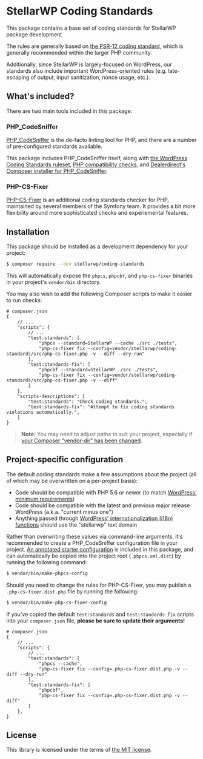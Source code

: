 # StellarWP Coding Standards

This package contains a base set of coding standards for StellarWP package development.

The rules are generally based on [the PSR-12 coding standard](https://www.php-fig.org/psr/psr-12/), which is generally recommended within the larger PHP community.

Additionally, since StellarWP is largely-focused on WordPress, our standards also include important WordPress-oriented rules (e.g. late-escaping of output, input sanitization, nonce usage, etc.).

## What's included?

There are two main tools included in this package:

### PHP_CodeSniffer

[PHP_CodeSniffer](https://github.com/squizlabs/PHP_CodeSniffer) is the de-facto linting tool for PHP, and there are a number of pre-configured standards available.

This package includes PHP_CodeSniffer itself, along with [the WordPress Coding Standards ruleset](https://github.com/WordPress/WordPress-Coding-Standards), [PHP compatibility checks](https://github.com/PHPCompatibility/PHPCompatibility), and [Dealerdirect's Composer installer for PHP_CodeSniffer](https://github.com/DealerDirect/phpcodesniffer-composer-installer).

### PHP-CS-Fixer

[PHP-CS-Fixer](https://cs.symfony.com/) is an additional coding standards checker for PHP, maintained by several members of the Symfony team. It provides a bit more flexibility around more sophisticated checks and experiemental features.

## Installation

This package should be installed as a development dependency for your project:

```sh
$ composer require --dev stellarwp/coding-standards
```

This will automatically expose the `phpcs`, `phpcbf`, and `php-cs-fixer` binaries in your project's `vendor/bin` directory.

You may also wish to add the following Composer scripts to make it easier to run checks:

```jsonc
# composer.json
{
    // ...
    "scripts": {
        // ...
        "test:standards": [
            "phpcs --standard=StellarWP --cache ./src ./tests",
            "php-cs-fixer fix --config=vendor/stellarwp/coding-standards/src/php-cs-fixer.php -v --diff --dry-run"
        ],
        "test:standards-fix": [
            "phpcbf --standard=StellarWP ./src ./tests",
            "php-cs-fixer fix --config=vendor/stellarwp/coding-standards/src/php-cs-fixer.php -v --diff"
        ]
    },
    "scripts-descriptions": [
        "test:standards": "Check coding standards.",
        "test:standards-fix": "Attempt to fix coding standards violations automatically.",
    ]
}
```

> **Note:** You may need to adjust paths to suit your project, especially if [your Composer "vendor-dir" has been changed](https://getcomposer.org/doc/06-config.md#vendor-dir).

## Project-specific configuration

The default coding standards make a few assumptions about the project (all of which may be overwritten on a per-project basis):

* Code should be compatible with PHP 5.6 or newer (to match [WordPress' minimum requirements](https://wordpress.org/about/requirements/))
* Code should be compatible with the latest and previous major release WordPress (a.k.a. "current minus one")
* Anything passed through [WordPress' internationalization (i18n) functions](https://developer.wordpress.org/plugins/internationalization/how-to-internationalize-your-plugin/) should use the "stellarwp" text domain

Rather than overwriting these values via command-line arguments, it's recommended to create a PHP_CodeSniffer configuration file in your project. [An annotated starter configuration](src/stubs/phpcs.xml) is included in this package, and can automatically be copied into the project root (`.phpcs.xml.dist`) by running the following command:

```sh
$ vendor/bin/make-phpcs-config
```

Should you need to change the rules for PHP-CS-Fixer, you may publish a `.php-cs-fixer.dist.php` file by running the following:

```sh
$ vendor/bin/make-php-cs-fixer-config
```

If you've copied the default `test:standards` and `test:standards-fix` scripts into your `composer.json` file, **please be sure to update their arguments!**

```jsonc
# composer.json
{
    // ...
    "scripts": {
        // ...
        "test:standards": [
            "phpcs --cache",
            "php-cs-fixer fix --config=.php-cs-fixer.dist.php -v --diff --dry-run"
        ],
        "test:standards-fix": [
            "phpcbf",
            "php-cs-fixer fix --config=.php-cs-fixer.dist.php -v --diff"
        ]
    },
}
```

## License

This library is licensed under the terms of [the MIT license](LICENSE.txt).

